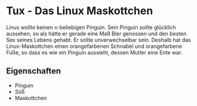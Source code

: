 # Tux - Das Linux Maskottchen

Linus wollte keinen x-beliebigen Pinguin. Sein Pinguin sollte glücklich aussehen,
so als hätte er gerade eine Maß Bier genossen und den besten Sex seines Lebens gehabt.
Er sollte unverwechselbar sein. Deshalb  hat das Linux-Maskottchen einen orangefarbenen 
Schnabel und orangefarbene Füße, so dass es wie ein Pinguin aussieht,
dessen Mutter eine Ente war. 

## Eigenschaften

* Pinguin
* Süß
* Maskottchen